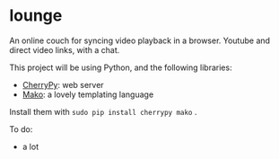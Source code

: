 # lounge
An online couch for syncing video playback in a browser. Youtube and direct video links, with a chat.

This project will be using Python, and the following libraries:
 - [CherryPy](http://www.cherrypy.org/): web server
 - [Mako](http://www.makotemplates.org/): a lovely templating language

Install them with `sudo pip install cherrypy mako` .

To do:
 - a lot
